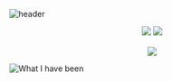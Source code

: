 ![header](https://capsule-render.vercel.app/api?type=transparent&color=000000&height=300&section=header&text=Cookie%20Yoon&fontSize=90&fontColor=e3dbeb&fontAlign=60)

<p align="center">
  <a href = "python"><img src = "https://img.shields.io/badge/-Python-3776AB?logo=python&logoColor=FFD43B&style=for-the-badge"></a>
  <a href = "C"><img src = "https://img.shields.io/badge/-C-grey?logo=C&logoColor=A8B9CC&style=for-the-badge"></a>
  <br><br>
  <a href = "mailto:my.cookie.yoon@gmail.com" target = "_blank"><img src = "https://img.shields.io/badge/-my.cookie.yoon@gmail.com-EA4335?logo=Gmail&logoColor=white&style=for-the-badge"></a>
</p>


![What I have been](https://github-readme-stats.vercel.app/api?username=cookie-yoon&show_icons=true&theme=vue)

<!--
**cookie-yoon/cookie-yoon** is a ✨ _special_ ✨ repository because its `README.md` (this file) appears on your GitHub profile.

Here are some ideas to get you started:

- 🔭 I’m currently working on ...
- 🌱 I’m currently learning ...
- 👯 I’m looking to collaborate on ...
- 🤔 I’m looking for help with ...
- 💬 Ask me about ...
- 📫 How to reach me: ...
- 😄 Pronouns: ...
- ⚡ Fun fact: ...
-->
